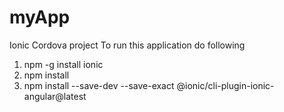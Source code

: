# myApp

Ionic Cordova project
To run this application do following
1. npm -g install ionic
2. npm install
3. npm install --save-dev --save-exact @ionic/cli-plugin-ionic-angular@latest

